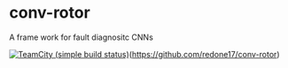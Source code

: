 # conv-rotor
A frame work for fault diagnositc CNNs

[![TeamCity (simple build status)](https://img.shields.io/teamcity/http/teamcity.jetbrains.com/s/bt345.svg?style=flat-square)]()(https://github.com/redone17/conv-rotor)
